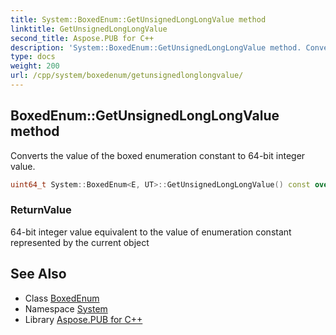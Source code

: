 ```yaml
---
title: System::BoxedEnum::GetUnsignedLongLongValue method
linktitle: GetUnsignedLongLongValue
second_title: Aspose.PUB for C++
description: 'System::BoxedEnum::GetUnsignedLongLongValue method. Converts the value of the boxed enumeration constant to 64-bit integer value in C++.'
type: docs
weight: 200
url: /cpp/system/boxedenum/getunsignedlonglongvalue/
---
```

## BoxedEnum::GetUnsignedLongLongValue method


Converts the value of the boxed enumeration constant to 64-bit integer value.

```cpp
uint64_t System::BoxedEnum<E, UT>::GetUnsignedLongLongValue() const override
```


### ReturnValue

64-bit integer value equivalent to the value of enumeration constant represented by the current object

## See Also

* Class [BoxedEnum](../)
* Namespace [System](../../)
* Library [Aspose.PUB for C++](../../../)
